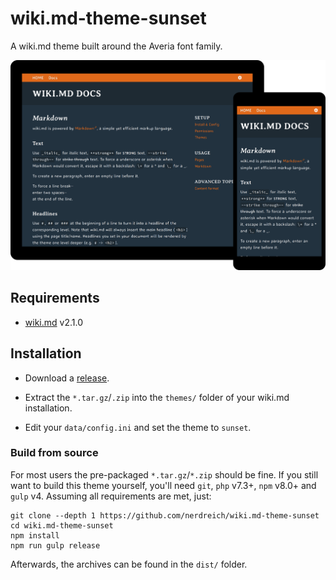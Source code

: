 # wiki.md-theme-sunset

A wiki.md theme built around the Averia font family.

![wiki.md](preview.png)

## Requirements

* [wiki.md](https://github.com/nerdreich/wiki.md) v2.1.0

## Installation

* Download a [release](https://github.com/nerdreich/wiki.md-theme-sunset/releases).

* Extract the `*.tar.gz`/`.zip` into the `themes/` folder of your wiki.md installation.

* Edit your `data/config.ini` and set the theme to `sunset`.

### Build from source

For most users the pre-packaged `*.tar.gz`/`*.zip` should be fine. If you still want to build this theme yourself, you'll need `git`, `php` v7.3+, `npm` v8.0+ and `gulp` v4. Assuming all requirements are met, just:

```
git clone --depth 1 https://github.com/nerdreich/wiki.md-theme-sunset
cd wiki.md-theme-sunset
npm install
npm run gulp release
```

Afterwards, the archives can be found in the `dist/` folder.
